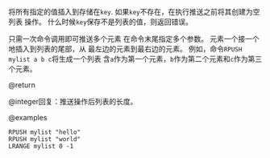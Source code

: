 将所有指定的值插入到存储在`key`.
如果`key`不存在，在执行推送之前将其创建为空列表
操作。
什么时候`key`保存不是列表的值，则返回错误。

只需一次命令调用即可推送多个元素
在命令末尾指定多个参数。
元素一个接一个地插入到列表的尾部，从
最左边的元素到最右边的元素。
例如，命令`RPUSH mylist a b c`将生成一个列表
含`a`作为第一个元素，`b`作为第二个元素和`c`作为第三个元素。

@return

@integer回复：推送操作后列表的长度。

@examples

```cli
RPUSH mylist "hello"
RPUSH mylist "world"
LRANGE mylist 0 -1
```
